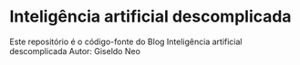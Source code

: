 # Inteligência artificial descomplicada
Este repositório é o código-fonte do Blog Inteligência artificial descomplicada
Autor: Giseldo Neo

